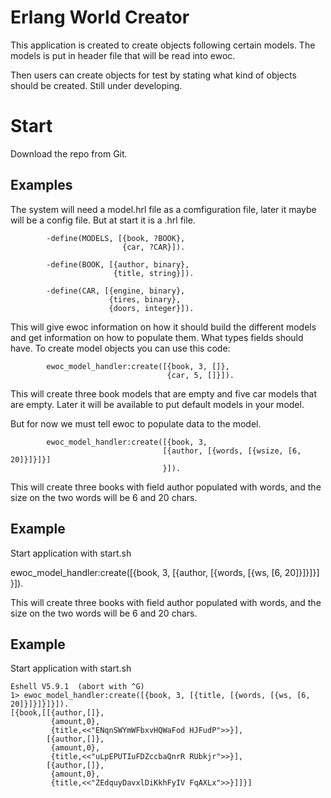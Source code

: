 # Erlang World Creator #

This application is created to create objects following certain
models. The models is put in header file that will be read into ewoc.

Then users can create objects for test by stating what kind of objects
should be created. Still under developing.

# Start #

Download the repo from Git.

## Examples ##

The system will need a model.hrl file as a comfiguration file, later
it maybe will be a config file. But at start it is a .hrl file.

            -define(MODELS, [{book, ?BOOK},
                             {car, ?CAR}]).

            -define(BOOK, [{author, binary},
                           {title, string}]).

            -define(CAR, [{engine, binary},
                          {tires, binary},
                          {doors, integer}]).

This will give ewoc information on how it should build the different
models and get information on how to populate them. What types fields
should have. To create model objects you can use this code:

            ewoc_model_handler:create([{book, 3, []},
                                       {car, 5, []}]).

This will create three book models that are empty and five car models
that are empty. Later it will be available to put default models in
your model.

But for now we must tell ewoc to populate data to the model.

            ewoc_model_handler:create([{book, 3,
                                      [{author, [{words, [{wsize, [6, 20]}]}]}]
                                      }]).

This will create three books with field author populated with words,
and the size on the two words will be 6 and 20 chars.


## Example ##

Start application with start.sh


 ewoc_model_handler:create([{book, 3,
                                      [{author, [{words, [{ws, [6, 20]}]}]}]
                                      }]).

This will create three books with field author populated with words,
and the size on the two words will be 6 and 20 chars.


## Example ##

Start application with start.sh

    Eshell V5.9.1  (abort with ^G)
    1> ewoc_model_handler:create([{book, 3, [{title, [{words, [{ws, [6, 20]}]}]}]}]).
    [{book,[[{author,[]},
             {amount,0},
             {title,<<"ENqnSWYmWFbxvHQWaFod HJFudP">>}],
            [{author,[]},
             {amount,0},
             {title,<<"uLpEPUTIuFDZccbaQnrR RUbkjr">>}],
            [{author,[]},
             {amount,0},
             {title,<<"ZEdquyDavxlDiKkhFyIV FqAXLx">>}]]}]

